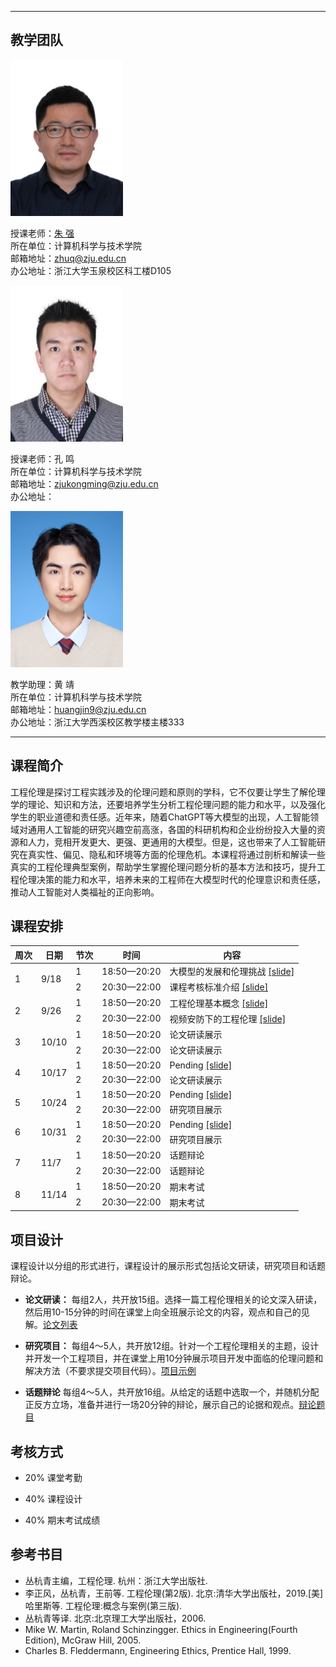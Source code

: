 <!-- <p align="center"><font size="10">工程伦理（Engineering Ethics）</font></p>
<p align="center"><font size="5">2023年秋季</font></p>
<p align="center"><font size="5">周二11-14节 玉泉曹光彪西楼-202</font></p> -->
---

## 教学团队

<img src="resource/zhuq.jpg" width="180" height="250">

授课老师：[朱  强](https://person.zju.edu.cn/zhuq?ivk_sa=1025922p)  
所在单位：计算机科学与技术学院  
邮箱地址：<zhuq@zju.edu.cn>  
办公地址：浙江大学玉泉校区科工楼D105

<img src="resource/km.jpg" width="180" height="250">

授课老师：孔  鸣  
所在单位：计算机科学与技术学院  
邮箱地址：<zjukongming@zju.edu.cn>  
办公地址：

<img src="resource/hj.jpg" width="180" height="250">

教学助理：黄  靖  
所在单位：计算机科学与技术学院  
邮箱地址：<huangjin9@zju.edu.cn>  
办公地址：浙江大学西溪校区教学楼主楼333

---

## 课程简介

工程伦理是探讨工程实践涉及的伦理问题和原则的学科，它不仅要让学生了解伦理学的理论、知识和方法，还要培养学生分析工程伦理问题的能力和水平，以及强化学生的职业道德和责任感。近年来，随着ChatGPT等大模型的出现，人工智能领域对通用人工智能的研究兴趣空前高涨，各国的科研机构和企业纷纷投入大量的资源和人力，竞相开发更大、更强、更通用的大模型。但是，这也带来了人工智能研究在真实性、偏见、隐私和环境等方面的伦理危机。本课程将通过剖析和解读一些真实的工程伦理典型案例，帮助学生掌握伦理问题分析的基本方法和技巧，提升工程伦理决策的能力和水平，培养未来的工程师在大模型时代的伦理意识和责任感，推动人工智能对人类福祉的正向影响。

## 课程安排

<table>
<thead>
  <tr>
    <th>周次</th>
    <th>日期</th>
    <th>节次</th>
    <th>时间</th>
    <th>内容</th>
  </tr>
</thead>
<tbody>
  <tr>
    <td rowspan="2">1</td>
    <td rowspan="2">9/18</td>
    <td>1</td>
    <td>18:50—20:20</td>
    <td>大模型的发展和伦理挑战 <a href="">[slide]</a></td>
  </tr>
  <tr>
    <td>2</td>
    <td>20:30—22:00</td>
    <td>课程考核标准介绍 <a href="">[slide]</a></td>
  </tr>
  <tr>
    <td rowspan="2">2</td>
    <td rowspan="2">9/26</td>
    <td>1</td>
    <td>18:50—20:20</td>
    <td>工程伦理基本概念 <a href="">[slide]</a></td>
  </tr>
  <tr>
    <td>2</td>
    <td>20:30—22:00</td>
    <td>视频安防下的工程伦理 <a href="">[slide]</a></td>
  </tr>
  <tr>
    <td rowspan="2">3</td>
    <td rowspan="2">10/10</td>
    <td>1</td>
    <td>18:50—20:20</td>
    <td>论文研读展示 </td>
  </tr>
  <tr>
    <td>2</td>
    <td>20:30—22:00</td>
    <td>论文研读展示 </td>
  </tr>
  <tr>
    <td rowspan="2">4</td>
    <td rowspan="2">10/17</td>
    <td>1</td>
    <td>18:50—20:20</td>
    <td>Pending <a href="">[slide]</a></td>
  </tr>
  <tr>
    <td>2</td>
    <td>20:30—22:00</td>
    <td>论文研读展示 </td>
  </tr>
  <tr>
    <td rowspan="2">5</td>
    <td rowspan="2">10/24</td>
    <td>1</td>
    <td>18:50—20:20</td>
    <td>Pending <a href="">[slide]</a></td>
  </tr>
  <tr>
    <td>2</td>
    <td>20:30—22:00</td>
    <td>研究项目展示 </td>
  </tr>
  <tr>
    <td rowspan="2">6</td>
    <td rowspan="2">10/31</td>
    <td>1</td>
    <td>18:50—20:20</td>
    <td>Pending <a href="">[slide]</a></td>
  </tr>
  <tr>
    <td>2</td>
    <td>20:30—22:00</td>
    <td>研究项目展示 </td>
  </tr>
  <tr>
    <td rowspan="2">7</td>
    <td rowspan="2">11/7</td>
    <td>1</td>
    <td>18:50—20:20</td>
    <td>话题辩论 </td>
  </tr>
  <tr>
    <td>2</td>
    <td>20:30—22:00</td>
    <td>话题辩论 </td>
  </tr>
  <tr>
    <td rowspan="2">8</td>
    <td rowspan="2">11/14</td>
    <td>1</td>
    <td>18:50—20:20</td>
    <td>期末考试</td>
  </tr>
  <tr>
    <td>2</td>
    <td>20:30—22:00</td>
    <td>期末考试</td>
  </tr>
</tbody>
</table>

## 项目设计

课程设计以分组的形式进行，课程设计的展示形式包括论文研读，研究项目和话题辩论。

- **论文研读：** 每组2人，共开放15组。选择一篇工程伦理相关的论文深入研读，然后用10-15分钟的时间在课堂上向全班展示论文的内容，观点和自己的见解。[论文列表](https://alidocs.dingtalk.com/i/p/yr9xmy7eAMQzEOejRPG2llnkvENPvXBp)

- **研究项目：** 每组4～5人，共开放12组。针对一个工程伦理相关的主题，设计并开发一个工程项目，并在课堂上用10分钟展示项目开发中面临的伦理问题和解决方法（不要求提交项目代码）。[项目示例](https://alidocs.dingtalk.com/i/p/yr9xmy7eAMQzEOejRPG2lloj1n0yEXBp)

- **话题辩论** 每组4～5人，共开放16组。从给定的话题中选取一个，并随机分配正反方立场，准备并进行一场20分钟的辩论，展示自己的论据和观点。[辩论题目](https://alidocs.dingtalk.com/i/p/yr9xmy7eAMQzEOejRPG2llo9rVv1PXBp)


## 考核方式

- 20% 课堂考勤

- 40% 课程设计

- 40% 期末考试成绩

## 参考书目

- 丛杭青主编，工程伦理. 杭州：浙江大学出版社.  
- 李正风，丛杭青，王前等. 工程伦理(第2版). 北京:清华大学出版社，2019.[美]哈里斯等. 工程伦理:概念与案例(第三版).  
- 丛杭青等译. 北京:北京理工大学出版社，2006.  
- Mike W. Martin, Roland Schinzingger. Ethics in Engineering(Fourth Edition), McGraw Hill, 2005.  
- Charles B. Fleddermann, Engineering Ethics, Prentice Hall, 1999.
